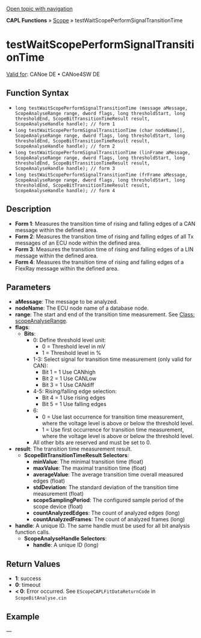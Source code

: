 [Open topic with navigation](../../../../../CANoeDEFamily.htm#Topics/CAPLFunctions/Test/Functions/CAPLfunctionTestWaitScopePerformSignalTransitionTime.md)

**CAPL Functions** » [Scope](../../Scope/CAPLfunctionsScopeOverview.md) » testWaitScopePerformSignalTransitionTime

# testWaitScopePerformSignalTransitionTime

[Valid for](../../../Shared/FeatureAvailability.md): CANoe DE • CANoe4SW DE

## Function Syntax

- `long testWaitScopePerformSignalTransitionTime (message aMessage, ScopeAnalyseRange range, dword flags, long thresholdStart, long thresholdEnd, ScopeBitTransitionTimeResult result, ScopeAnalyseHandle handle); // form 1`
- `long testWaitScopePerformSignalTransitionTime (char nodeName[], ScopeAnalyseRange range, dword flags, long thresholdStart, long thresholdEnd, ScopeBitTransitionTimeResult result, ScopeAnalyseHandle handle); // form 2`
- `long testWaitScopePerformSignalTransitionTime (linFrame aMessage, ScopeAnalyseRange range, dword flags, long thresholdStart, long thresholdEnd, ScopeBitTransitionTimeResult result, ScopeAnalyseHandle handle); // form 3`
- `long testWaitScopePerformSignalTransitionTime (frFrame aMessage, ScopeAnalyseRange range, dword flags, long thresholdStart, long thresholdEnd, ScopeBitTransitionTimeResult result, ScopeAnalyseHandle handle); // form 4`

## Description

- **Form 1**: Measures the transition time of rising and falling edges of a CAN message within the defined area.
- **Form 2**: Measures the transition time of rising and falling edges of all Tx messages of an ECU node within the defined area.
- **Form 3**: Measures the transition time of rising and falling edges of a LIN message within the defined area.
- **Form 4**: Measures the transition time of rising and falling edges of a FlexRay message within the defined area.

## Parameters

- **aMessage**: The message to be analyzed.
- **nodeName**: The ECU node name of a database node.
- **range**: The start and end of the transition time measurement. See [Class: scopeAnalyseRange](../../Scope/Classes/CAPLfunctionScopeAnalyseRange.md).
- **flags**:
  - **Bits**:
    - 0: Define threshold level unit:
      - 0 = Threshold level in mV
      - 1 = Threshold level in %
    - 1-3: Select signal for transition time measurement (only valid for CAN):
      - Bit 1 = 1 Use CANhigh
      - Bit 2 = 1 Use CANLow
      - Bit 3 = 1 Use CANdiff
    - 4-5: Rising/falling edge selection:
      - Bit 4 = 1 Use rising edges
      - Bit 5 = 1 Use falling edges
    - 6:
      - 0 = Use last occurrence for transition time measurement, where the voltage level is above or below the threshold level.
      - 1 = Use first occurrence for transition time measurement, where the voltage level is above or below the threshold level.
    - All other bits are reserved and must be set to 0.
- **result**: The transition time measurement result.
  - **ScopeBitTransitionTimeResult Selectors**:
    - **minValue**: The minimal transition time (float)
    - **maxValue**: The maximal transition time (float)
    - **averageValue**: The average transition time overall measured edges (float)
    - **stdDeviation**: The standard deviation of the transition time measurement (float)
    - **scopeSamplingPeriod**: The configured sample period of the scope device (float)
    - **countAnalyzedEdges**: The count of analyzed edges (long)
    - **countAnalyzedFrames**: The count of analyzed frames (long)
- **handle**: A unique ID. The same handle must be used for all bit analysis function calls.
  - **ScopeAnalyseHandle Selectors**:
    - **handle**: A unique ID (long)

## Return Values

- **1**: success
- **0**: timeout
- **< 0**: Error occurred. See `EScopeCAPLFitDataReturnCode` in `ScopeBitAnalyse.cin`

## Example

—
